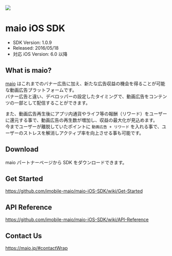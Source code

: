 ![](https://github.com/imobile-maio/maio-iOS-SDK/blob/wiki/doc/images/logo.png)

# maio iOS SDK
- SDK Version: 1.0.9
- Released: 2016/05/18
- 対応 iOS Version: 6.0 以降

## What is maio?
[maio](https://maio.jp/) はこれまでのバナー広告に加え、新たな広告収益の機会を得ることが可能な動画広告プラットフォームです。  
バナー広告と違い、デベロッパーの設定したタイミングで、動画広告をコンテンツの一部として配信することができます。

また、動画広告再生後にアプリ内通貨やライフ等の報酬（リワード）をユーザーに還元する事で、動画広告の再生数が増加し、収益の最大化が見込めます。  
今までユーザーが離脱していたポイントに `動画広告 + リワード` を入れる事で、ユーザーのストレスを解消しアクティブ率を向上させる事も可能です。  

## Download
maio パートナーページから SDK をダウンロードできます。

## Get Started
https://github.com/imobile-maio/maio-iOS-SDK/wiki/Get-Started 

## API Reference
https://github.com/imobile-maio/maio-iOS-SDK/wiki/API-Reference

## Contact Us
https://maio.jp/#contactWrap